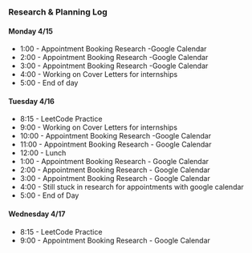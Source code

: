 ### Research & Planning Log

#### Monday 4/15
* 1:00 - Appointment Booking Research -Google Calendar
* 2:00 - Appointment Booking Research -Google Calendar
* 3:00 - Appointment Booking Research -Google Calendar
* 4:00 - Working on Cover Letters for internships
* 5:00 - End of day

#### Tuesday 4/16
* 8:15 - LeetCode Practice
* 9:00 - Working on Cover Letters for internships
* 10:00 - Appointment Booking Research -Google Calendar
* 11:00 - Appointment Booking Research - Google Calendar
* 12:00 - Lunch
* 1:00 - Appointment Booking Research - Google Calendar
* 2:00 - Appointment Booking Research - Google Calendar
* 3:00 - Appointment Booking Research - Google Calendar
* 4:00 - Still stuck in research for appointments with google calendar
* 5:00 - End of Day

#### Wednesday 4/17
* 8:15 - LeetCode Practice
* 9:00 - Appointment Booking Research - Google Calendar
